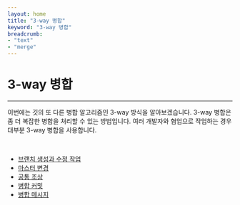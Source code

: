 ```yaml
---
layout: home
title: "3-way 병합"
keyword: "3-way 병합"
breadcrumb:
- "text"
- "merge"
---
```


# 3-way 병합
---
이번에는 깃의 또 다른 병합 알고리즘인 3-way 방식을 알아보겠습니다. 3-way 병합은 좀 더 복잡한 병합을 처리할 수 있는 방법입니다. 여러 개발자와 협업으로 작업하는 경우 대부분 3-way 병합을 사용합니다.  

<br>

* [브랜치 생성과 수정 작업](branch) 
* [마스터 변경](master) 
* [공통 조상](common)
* [병합 커밋](commit) 
* [병합 메시지](message)